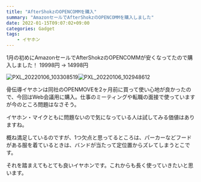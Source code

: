```yaml
---
title: "AfterShokzのOPENCOMMを購入"
summary: "AmazonセールでAfterShokzのOPENCOMMを購入しました"
date: 2022-01-15T09:07:02+09:00
categories: Gadget
tags:
    - イヤホン
---
```


1月の初めにAmazonセールでAfterShokzのOPENCOMMが安くなってたので購入しました！
19998円 → 14998円

![PXL_20220106_103308519](https://i.gyazo.com/f882bd7a222465e7c20c0d565787379d.jpg)![PXL_20220106_102948612](https://i.gyazo.com/191074b0fe29165c71967c6dbc5e2085.jpg)

骨伝導イヤホンは同社のOPENMOVEを2ヶ月前に買って使い心地が良かったので、今回はWeb会議用に購入。仕事のミーティングや転職の面接で使っていますが今のところ問題はなさそう。

イヤホン・マイクともに問題ないので気になっている人は試してみる価値はありますね。

概ね満足しているのですが、1つ欠点と思ってるところは、パーカーなどフードがある服を着ているときは、バンドが当たって定位置からズレてしまうとこです。

それを踏まえてもとても良いイヤホンです。これからも長く使っていきたいと思います。
